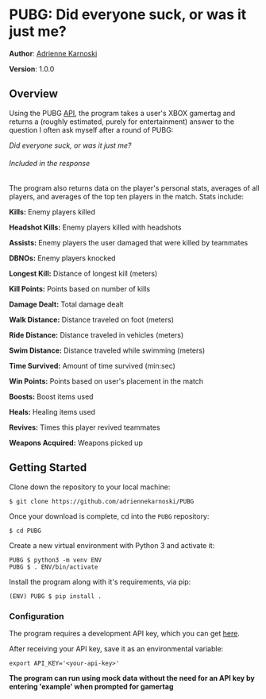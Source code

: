 # PUBG: Did everyone suck, or was it just me?

**Author**: [Adrienne Karnoski](https://github.com/adriennekarnoski)

**Version**: 1.0.0

## Overview

Using the PUBG [API](https://documentation.playbattlegrounds.com/en/introduction.html), 
the program takes a user's XBOX gamertag and returns a (roughly estimated, purely for entertainment)
answer to the question I often ask myself after a round of PUBG:

*Did everyone suck, or was it just me?*

###### Included in the response 

The program also returns data on the player's personal stats, averages of all players,
and averages of the top ten players in the match. Stats include:

**Kills:** Enemy players killed

**Headshot Kills:** Enemy players killed with headshots

**Assists:** Enemy players the user damaged that were killed by teammates

**DBNOs:** Enemy players knocked

**Longest Kill:** Distance of longest kill (meters)

**Kill Points:** Points based on number of kills

**Damage Dealt:** Total damage dealt

**Walk Distance:** Distance traveled on foot (meters)

**Ride Distance:** Distance traveled in vehicles (meters)

**Swim Distance:** Distance traveled while swimming (meters)

**Time Survived:** Amount of time survived (min:sec)

**Win Points:** Points based on user's placement in the match

**Boosts:** Boost items used

**Heals:** Healing items used

**Revives:** Times this player revived teammates

**Weapons Acquired:** Weapons picked up


## Getting Started

Clone down the repository to your local machine:
```
$ git clone https://github.com/adriennekarnoski/PUBG
```
Once your download is complete, cd into the ```PUBG``` repository:
```
$ cd PUBG
```
Create a new virtual environment with Python 3 and activate it:
```
PUBG $ python3 -m venv ENV
PUBG $ . ENV/bin/activate
```
Install the program along with it's requirements, via pip:
```
(ENV) PUBG $ pip install .
```
### Configuration
The program requires a development API key, which you can get [here](https://developer.pubg.com/?locale=en#).

After receiving your API key, save it as an environmental variable:
```
export API_KEY='<your-api-key>'
``` 

**The program can run using mock data without the need for an API key by entering 'example' when prompted for gamertag**

